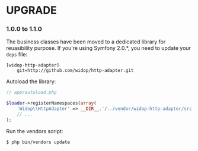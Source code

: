 # UPGRADE

### 1.0.0 to 1.1.0

The business classes have been moved to a dedicated library for reuasibility purpose. If you're using Symfony 2.0.*,
you need to update your `deps` file:

```
[widop-http-adapter]
    git=http://github.com/widop/http-adapter.git
```

Autoload the library:

``` php
// app/autoload.php

$loader->registerNamespaces(array(
    'Widop\\HttpAdapter' => __DIR__.'/../vendor/widop-http-adapter/src',
    // ...
);
```

Run the vendors script:

``` bash
$ php bin/vendors update
```
